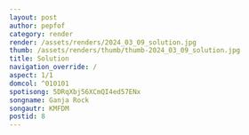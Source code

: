 ```yaml
---
layout: post
author: pepfof
category: render
render: /assets/renders/2024_03_09_solution.jpg
thumb: /assets/renders/thumb/thumb-2024_03_09_solution.jpg
title: Solution
navigation_override: /
aspect: 1/1
domcol: ^010101
spotisong: 5DRqXbj56XCmQI4ed57ENx
songname: Ganja Rock
songautr: KMFDM
postid: 8
---
```


<!--USER BEGIN 1-->

<!--USER END 1-->

<!--more-->
<!--USER BEGIN 2-->

<!--USER END 2-->

